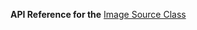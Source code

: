 
**API Reference for the** [Image Source Class](https://docs.nativescript.org/api-reference/classes/_image_source_.imagesource)
